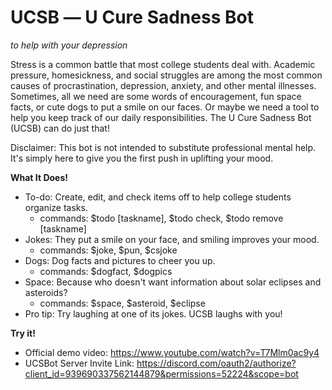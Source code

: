 # UCSB ― U Cure Sadness Bot
*to help with your depression*

Stress is a common battle that most college students deal with. Academic pressure, homesickness, and social struggles are among the most common causes of procrastination, depression, anxiety, and other mental illnesses. Sometimes, all we need are some words of encouragement, fun space facts, or cute dogs to put a smile on our faces. Or maybe we need a tool to help you keep track of our daily responsibilities. The U Cure Sadness Bot (UCSB) can do just that!

Disclaimer: This bot is not intended to substitute professional mental help. It's simply here to give you the first push in uplifting your mood.

__What It Does!__
- To-do: Create, edit, and check items off to help college students organize tasks.
   - commands: $todo [taskname], $todo check, $todo remove [taskname]
- Jokes: They put a smile on your face, and smiling improves your mood.
   - commands: $joke, $pun, $csjoke
- Dogs: Dog facts and pictures to cheer you up.
   - commands: $dogfact, $dogpics
- Space: Because who doesn't want information about solar eclipses and asteroids?
   - commands: $space, $asteroid, $eclipse
- Pro tip: Try laughing at one of its jokes. UCSB laughs with you!

__Try it!__ 
- Official demo video: https://www.youtube.com/watch?v=T7Mlm0ac9y4 
- UCSBot Server Invite Link: https://discord.com/oauth2/authorize?client_id=939690337562144879&permissions=52224&scope=bot 
